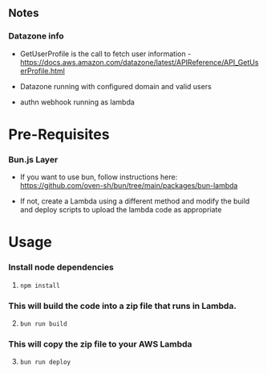 

## Notes



### Datazone info
-  GetUserProfile is the call to fetch user information - https://docs.aws.amazon.com/datazone/latest/APIReference/API_GetUserProfile.html

- Datazone running with configured domain and valid users
- authn webhook running as lambda

# Pre-Requisites
### Bun.js Layer
- If you want to use bun, follow instructions here: https://github.com/oven-sh/bun/tree/main/packages/bun-lambda

- If not, create a Lambda using a different method and modify the build and deploy scripts to upload the lambda code as appropriate


# Usage
### Install node dependencies
1. `npm install`

### This will build the code into a zip file that runs in Lambda.
2. `bun run build`

###  This will copy the zip file to your AWS Lambda
3. `bun run deploy`



